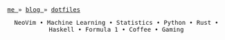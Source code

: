 <p align="left"> 
 <samp> 
   <a href="http://jiantingfeng.vip" display="inline-block"> me </a> »
   <a href="http://blog.jiantingfeng.vip" display="inline-block"> blog </a> »
   <a href="https://github.com/JiantingFeng/dotfiles" display="inline-block"> dotfiles </a>
 </samp>
</p>
<p align="center">
  <samp>
   <span> NeoVim </span> •
   <span> Machine Learning </span> •
   <span> Statistics </span> •
   <span> Python </span> •
   <span> Rust </span> •
   <span> Haskell </span> •
   <span> Formula 1 </span> •
   <span> Coffee </span> •
   <span> Gaming </span> 
  </samp>
</p>
